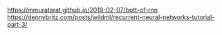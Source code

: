 https://mmuratarat.github.io/2019-02-07/bptt-of-rnn
https://dennybritz.com/posts/wildml/recurrent-neural-networks-tutorial-part-3/
